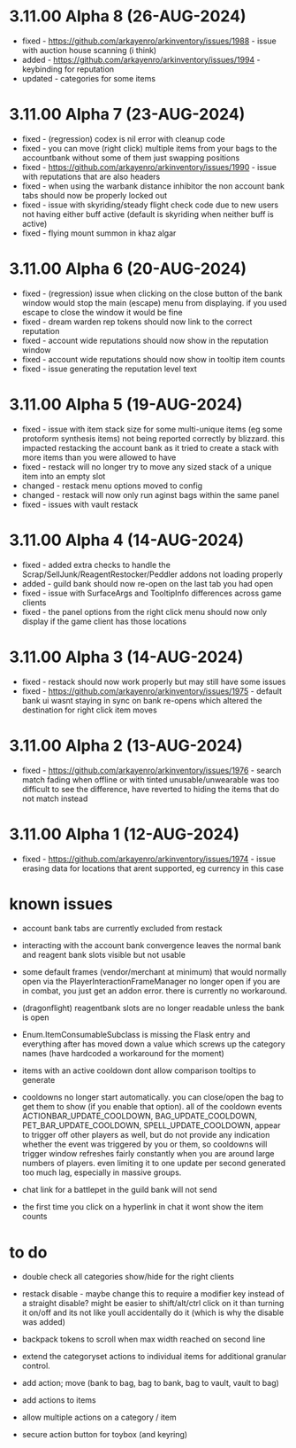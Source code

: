 ﻿# 3.11.00 Alpha 8 (26-AUG-2024)
 - fixed - https://github.com/arkayenro/arkinventory/issues/1988 - issue with auction house scanning (i think)
 - added - https://github.com/arkayenro/arkinventory/issues/1994 - keybinding for reputation
 - updated - categories for some items

# 3.11.00 Alpha 7 (23-AUG-2024)
 - fixed - (regression) codex is nil error with cleanup code
 - fixed - you can move (right click) multiple items from your bags to the accountbank without some of them just swapping positions
 - fixed - https://github.com/arkayenro/arkinventory/issues/1990 - issue with reputations that are also headers
 - fixed - when using the warbank distance inhibitor the non account bank tabs should now be properly locked out
 - fixed - issue with skyriding/steady flight check code due to new users not having either buff active (default is skyriding when neither buff is active)
 - fixed - flying mount summon in khaz algar
 
# 3.11.00 Alpha 6 (20-AUG-2024)
 - fixed - (regression) issue when clicking on the close button of the bank window would stop the main (escape) menu from displaying.  if you used escape to close the window it would be fine
 - fixed - dream warden rep tokens should now link to the correct reputation
 - fixed - account wide reputations should now show in the reputation window
 - fixed - account wide reputations should now show in tooltip item counts
 - fixed - issue generating the reputation level text
 
# 3.11.00 Alpha 5 (19-AUG-2024)
 - fixed - issue with item stack size for some multi-unique items (eg some protoform synthesis items) not being reported correctly by blizzard.  this impacted restacking the account bank as it tried to create a stack with more items than you were allowed to have
 - fixed - restack will no longer try to move any sized stack of a unique item into an empty slot
 - changed - restack menu options moved to config
 - changed - restack will now only run aginst bags within the same panel
 - fixed - issues with vault restack
 
# 3.11.00 Alpha 4 (14-AUG-2024)
 - fixed - added extra checks to handle the Scrap/SellJunk/ReagentRestocker/Peddler addons not loading properly
 - added - guild bank should now re-open on the last tab you had open
 - fixed - issue with SurfaceArgs and TooltipInfo differences across game clients
 - fixed - the panel options from the right click menu should now only display if the game client has those locations

# 3.11.00 Alpha 3 (14-AUG-2024)
 - fixed - restack should now work properly but may still have some issues
 - fixed - https://github.com/arkayenro/arkinventory/issues/1975 - default bank ui wasnt staying in sync on bank re-opens which altered the destination for right click item moves
 
# 3.11.00 Alpha 2 (13-AUG-2024)
 - fixed - https://github.com/arkayenro/arkinventory/issues/1976 - search match fading when offline or with tinted unusable/unwearable was too difficult to see the difference, have reverted to hiding the items that do not match instead

# 3.11.00 Alpha 1 (12-AUG-2024)
 - fixed - https://github.com/arkayenro/arkinventory/issues/1974 - issue erasing data for locations that arent supported, eg currency in this case


# known issues
 - account bank tabs are currently excluded from restack
 - interacting with the account bank convergence leaves the normal bank and reagent bank slots visible but not usable
 
 - some default frames (vendor/merchant at minimum) that would normally open via the PlayerInteractionFrameManager no longer open if you are in combat, you just get an addon error.  there is currently no workaround.
 - (dragonflight) reagentbank slots are no longer readable unless the bank is open
 - Enum.ItemConsumableSubclass is missing the Flask entry and everything after has moved down a value which screws up the category names (have hardcoded a workaround for the moment)
 - items with an active cooldown dont allow comparison tooltips to generate
 - cooldowns no longer start automatically.  you can close/open the bag to get them to show (if you enable that option).  all of the cooldown events ACTIONBAR_UPDATE_COOLDOWN, BAG_UPDATE_COOLDOWN, PET_BAR_UPDATE_COOLDOWN, SPELL_UPDATE_COOLDOWN, appear to trigger off other players as well, but do not provide any indication whether the event was triggered by you or them, so cooldowns will trigger window refreshes fairly constantly when you are around large numbers of players.  even limiting it to one update per second generated too much lag, especially in massive groups.
 - chat link for a battlepet in the guild bank will not send
 - the first time you click on a hyperlink in chat it wont show the item counts
 
 
 

# to do
 - double check all categories show/hide for the right clients
 - restack disable - maybe change this to require a modifier key instead of a straight disable?  might be easier to shift/alt/ctrl click on it than turning it on/off and its not like youll accidentally do it (which is why the disable was added)
 - backpack tokens to scroll when max width reached on second line
 - extend the categoryset actions to individual items for additional granular control.
 - add action; move (bank to bag, bag to bank, bag to vault, vault to bag)
 - add actions to items
 - allow multiple actions on a category / item
 
 - secure action button for toybox (and keyring)
